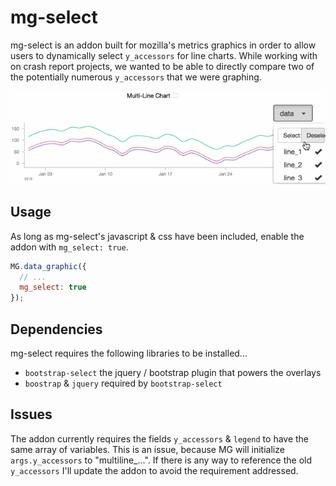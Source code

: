 # mg-select
mg-select is an addon built for mozilla's metrics graphics in order to allow users to dynamically select `y_accessors` for line charts.
While working with on crash report projects, we wanted to be able to directly compare two of the potentially numerous `y_accessors` that we were graphing.

![mg-select.gif](mg-select.gif)

## Usage
As long as mg-select's javascript & css have been included, enable the addon with `mg_select: true`.
```js
MG.data_graphic({
  // ...
  mg_select: true
});
```

## Dependencies
mg-select requires the following libraries to be installed...
- `bootstrap-select` the jquery / bootstrap plugin that powers the overlays
- `boostrap` & `jquery` required by `bootstrap-select`

## Issues
The addon currently requires the fields `y_accessors` & `legend` to have the same array of variables.
This is an issue, because MG will initialize `args.y_accessors` to "multiline_...".
If there is any way to reference the old `y_accessors` I'll update the addon to avoid the requirement addressed.
